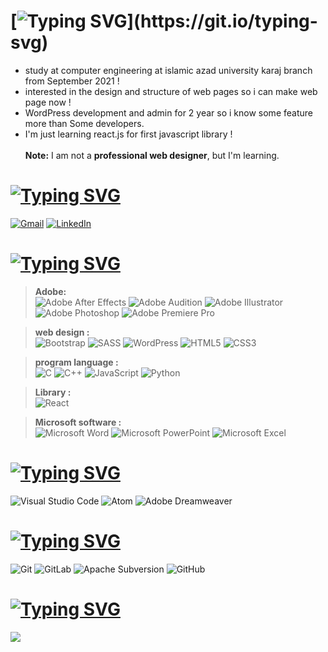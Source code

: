 # [![Typing SVG](https://readme-typing-svg.demolab.com?font=Caveat&weight=700&size=36&duration=2500&pause=1500&color=27A443AC&background=47D0FF00&width=435&lines=hello+there+%2C+i'm+Arman+.;frontend+Designer+%2F+Developer+.)](https://git.io/typing-svg)
* study at computer engineering at islamic azad university karaj branch from September 2021 !
* interested in the design and structure of web pages so i can make web page now !
* WordPress development and admin for 2 year so i know some feature more than Some developers.
* I'm just learning react.js for first javascript library !<br><br>
  <b>Note:</b> I am not a **professional web designer**, but I'm learning.
# [![Typing SVG](https://readme-typing-svg.demolab.com?font=Caveat&weight=700&size=36&pause=1000&color=27A443AC&repeat=false&width=435&lines=connect+with+me+%3A)](https://git.io/typing-svg)
<a href="mailto: arman.t.tehrani@gmail.com">![Gmail](https://img.shields.io/badge/Gmail-D14836?style=for-the-badge&logo=gmail&logoColor=white)</a>
<a href="https://www.linkedin.com/in/arman-tabibzade-tehrani-00b414220">![LinkedIn](https://img.shields.io/badge/LinkedIn-0077B5?style=for-the-badge&logo=linkedin&logoColor=white)</a>
# [![Typing SVG](https://readme-typing-svg.demolab.com?font=Caveat&weight=700&size=36&pause=1000&color=27A443AC&repeat=false&width=435&lines=Language+and+softwareknowledge+%3A)](https://git.io/typing-svg)
> **Adobe:** <br>
![Adobe After Effects](https://img.shields.io/badge/Adobe%20After%20Effects-9999FF.svg?style=for-the-badge&logo=Adobe%20After%20Effects&logoColor=white)
![Adobe Audition](https://img.shields.io/badge/Adobe%20Audition-9999FF.svg?style=for-the-badge&logo=Adobe%20Audition&logoColor=white)
![Adobe Illustrator](https://img.shields.io/badge/adobe%20illustrator-%23FF9A00.svg?style=for-the-badge&logo=adobe%20illustrator&logoColor=white)
![Adobe Photoshop](https://img.shields.io/badge/adobe%20photoshop-%2331A8FF.svg?style=for-the-badge&logo=adobe%20photoshop&logoColor=white)
![Adobe Premiere Pro](https://img.shields.io/badge/Adobe%20Premiere%20Pro-9999FF.svg?style=for-the-badge&logo=Adobe%20Premiere%20Pro&logoColor=white)

> **web design :** <br>
![Bootstrap](https://img.shields.io/badge/bootstrap-%238511FA.svg?style=for-the-badge&logo=bootstrap&logoColor=white)
![SASS](https://img.shields.io/badge/SASS-hotpink.svg?style=for-the-badge&logo=SASS&logoColor=white)
![WordPress](https://img.shields.io/badge/WordPress-%23117AC9.svg?style=for-the-badge&logo=WordPress&logoColor=white)
![HTML5](https://img.shields.io/badge/html5-%23E34F26.svg?style=for-the-badge&logo=html5&logoColor=white)
![CSS3](https://img.shields.io/badge/css3-%231572B6.svg?style=for-the-badge&logo=css3&logoColor=white)

> **program language :** <br>
![C](https://img.shields.io/badge/c-%2300599C.svg?style=for-the-badge&logo=c&logoColor=white)
![C++](https://img.shields.io/badge/c++-%2300599C.svg?style=for-the-badge&logo=c%2B%2B&logoColor=white)
![JavaScript](https://img.shields.io/badge/javascript-%23323330.svg?style=for-the-badge&logo=javascript&logoColor=%23F7DF1E)
![Python](https://img.shields.io/badge/python-3670A0?style=for-the-badge&logo=python&logoColor=ffdd54)

> **Library :** <br>
![React](https://img.shields.io/badge/React-20232A?style=for-the-badge&logo=react&logoColor=61DAFB)

> **Microsoft software :** <br>
![Microsoft Word](https://img.shields.io/badge/Microsoft_Word-2B579A?style=for-the-badge&logo=microsoft-word&logoColor=white)
![Microsoft PowerPoint](https://img.shields.io/badge/Microsoft_PowerPoint-B7472A?style=for-the-badge&logo=microsoft-powerpoint&logoColor=white)
![Microsoft Excel](https://img.shields.io/badge/Microsoft_Excel-217346?style=for-the-badge&logo=microsoft-excel&logoColor=white)
# [![Typing SVG](https://readme-typing-svg.demolab.com?font=Caveat&weight=700&size=36&pause=1000&color=27A443AC&repeat=false&width=435&lines=IDE+and+code+editor+%3A)](https://git.io/typing-svg)
![Visual Studio Code](https://img.shields.io/badge/Visual%20Studio%20Code-0078d7.svg?style=for-the-badge&logo=visual-studio-code&logoColor=white)
![Atom](https://img.shields.io/badge/Atom-%2366595C.svg?style=for-the-badge&logo=atom&logoColor=white)
![Adobe Dreamweaver](https://img.shields.io/badge/Adobe%20Dreamweaver-FF61F6.svg?style=for-the-badge&logo=Adobe%20Dreamweaver&logoColor=white)
# [![Typing SVG](https://readme-typing-svg.demolab.com?font=Caveat&weight=700&size=36&pause=1000&color=27A443AC&repeat=false&width=435&lines=version+control+%3A)](https://git.io/typing-svg)
![Git](https://img.shields.io/badge/git-%23F05033.svg?style=for-the-badge&logo=git&logoColor=white)
![GitLab](https://img.shields.io/badge/gitlab-%23181717.svg?style=for-the-badge&logo=gitlab&logoColor=white)
![Apache Subversion](https://img.shields.io/badge/subversion-%23809CC9.svg?style=for-the-badge&logo=subversion&logoColor=white)
![GitHub](https://img.shields.io/badge/github-%23121011.svg?style=for-the-badge&logo=github&logoColor=white)
# [![Typing SVG](https://readme-typing-svg.demolab.com?font=Caveat&weight=700&size=36&pause=1000&color=27A443AC&repeat=false&width=435&lines=GitHub+status+%3A)](https://git.io/typing-svg)
<img src="https://github-readme-stats.vercel.app/api?username=itsmearman&theme=blue-green"/>
